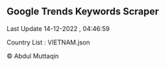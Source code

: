 

## Google Trends Keywords Scraper 
 
Last Update 14-12-2022 , 04:46:59

Country List :
VIETNAM.json



© Abdul Muttaqin 

